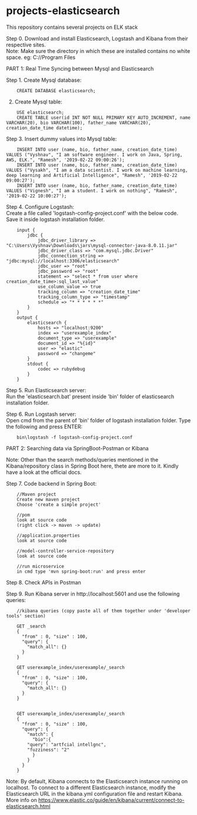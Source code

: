 # projects-elasticsearch
This repository contains several projects on ELK stack

Step 0. Download and install Elasticsearch, Logstash and Kibana from their respective sites. <br/>
  Note: Make sure the directory in which these are installed contains no white space. eg: C://Program<white space>             Files
	
	
PART 1: Real Time Syncing between Mysql and Elasticsearch

Step 1. Create Mysql database:
```	
	CREATE DATABASE elasticsearch;
```

2. Create Mysql table:
```
	USE elasticsearch;
	CREATE TABLE user(id INT NOT NULL PRIMARY KEY AUTO_INCREMENT, name VARCHAR(20), bio VARCHAR(100), father_name VARCHAR(20), creation_date_time datetime);
```


Step 3. Insert dummy values into Mysql table:
```
	INSERT INTO user (name, bio, father_name, creation_date_time) VALUES ("Vyshnav", "I am software engineer. I work on Java, Spring, AWS, ELK.", "Ramesh", '2019-02-22 09:00:26');
	INSERT INTO user (name, bio, father_name, creation_date_time) VALUES ("Vysakh", "I am a data scientist. I work on machine learning, deep learning and Artificial Intelligence", "Ramesh", '2019-02-22 09:00:27');
	INSERT INTO user (name, bio, father_name, creation_date_time) VALUES ("Vignesh", "I am a student. I work on nothing", "Ramesh", '2019-02-22 10:00:27');
```

Step 4. Configure Logstash: <br/>
  Create a file called 'logstash-config-project.conf' with the below code. Save it inside logstash installation folder.

```
	input {
		jdbc {
			jdbc_driver_library => "C:\Users\Vyshnav\Downloads\jars\mysql-connector-java-8.0.11.jar"
			jdbc_driver_class => "com.mysql.jdbc.Driver"
			jdbc_connection_string => "jdbc:mysql://localhost:3306/elasticsearch"
			jdbc_user => "root"
			jdbc_password => "root"
			statement => "select * from user where creation_date_time>:sql_last_value"
			use_column_value => true
			tracking_column => "creation_date_time"
			tracking_column_type => "timestamp"
			schedule => "* * * * * *"
		}
	}
	output {
		elasticsearch {
			hosts => "localhost:9200"
			index => "userexample_index"
			document_type => "userexample"
			document_id => "%{id}"
			user => "elastic"
			password => "changeme"
		}
		stdout {
			codec => rubydebug
		}
	}
```

Step 5. Run Elasticsearch server:<br/>
  Run the 'elasticsearch.bat' present inside 'bin' folder of elasticsearch installation folder.


Step 6. Run Logstash server: <br/>
  Open cmd from the parent of 'bin' folder of logstash installation folder. Type the following and press ENTER:
```	
	bin\logstash -f logstash-config-project.conf
```



PART 2: Searching data via SpringBoot-Postman or Kibana

  Note: Other than the search methods/queries mentioned in the Kibana/repository class in Spring Boot here, thete are more to it. Kindly have a look at the official docs.

Step 7. Code backend in Spring Boot:
```
	//Maven project
	Create new maven project 
	Choose 'create a simple project'
	
	//pom
	look at source code
	(right click -> maven -> update)

	//application.properties
	look at source code
	
	//model-controller-service-repository
	look at source code
	
	//run microservice
	in cmd type 'mvn spring-boot:run' and press enter
```	
	
Step 8. Check APIs in Postman 

Step 9. Run Kibana server in http://localhost:5601 and use the following queries:
```
	//kibana queries (copy paste all of them together under 'developer tools' section)
	
	GET _search
	{
	  "from" : 0, "size" : 100,
	  "query": {
	    "match_all": {}
	  }
	}
	
	GET userexample_index/userexample/_search
	{
	  "from" : 0, "size" : 100,
	  "query": {
	    "match_all": {}
	  }
	}


	GET userexample_index/userexample/_search
	{
	  "from" : 0, "size" : 100,
	  "query": {
	    "match": {
	      "bio":{
		"query": "artfcial intellgnc",
		"fuzziness": "2"
	      }
	    }
	  }
	}
```
  Note: By default, Kibana connects to the Elasticsearch instance running on localhost. To connect to a different Elasticsearch instance, modify the Elasticsearch URL in the kibana.yml configuration file and restart Kibana. More info on https://www.elastic.co/guide/en/kibana/current/connect-to-elasticsearch.html
